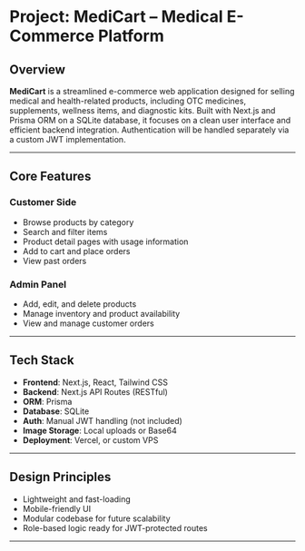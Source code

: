 # Project: MediCart – Medical E-Commerce Platform

## Overview

**MediCart** is a streamlined e-commerce web application designed for selling medical and health-related products, including OTC medicines, supplements, wellness items, and diagnostic kits. Built with Next.js and Prisma ORM on a SQLite database, it focuses on a clean user interface and efficient backend integration. Authentication will be handled separately via a custom JWT implementation.

---

## Core Features

### Customer Side

- Browse products by category
- Search and filter items
- Product detail pages with usage information
- Add to cart and place orders
- View past orders

### Admin Panel

- Add, edit, and delete products
- Manage inventory and product availability
- View and manage customer orders

---

## Tech Stack

- **Frontend**: Next.js, React, Tailwind CSS
- **Backend**: Next.js API Routes (RESTful)
- **ORM**: Prisma
- **Database**: SQLite
- **Auth**: Manual JWT handling (not included)
- **Image Storage**: Local uploads or Base64
- **Deployment**: Vercel, or custom VPS

---

## Design Principles

- Lightweight and fast-loading
- Mobile-friendly UI
- Modular codebase for future scalability
- Role-based logic ready for JWT-protected routes

---
